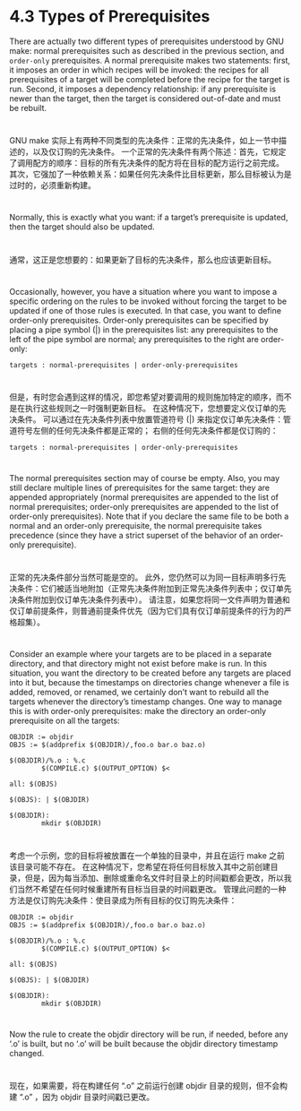 # 4.3 Types of Prerequisites

There are actually two different types of prerequisites understood by GNU make: normal prerequisites such as described in the previous section, and `order-only` prerequisites. A normal prerequisite makes two statements: first, it imposes an order in which recipes will be invoked: the recipes for all prerequisites of a target will be completed before the recipe for the target is run. Second, it imposes a dependency relationship: if any prerequisite is newer than the target, then the target is considered out-of-date and must be rebuilt.

#
GNU make 实际上有两种不同类型的先决条件：正常的先决条件，如上一节中描述的，以及仅订购的先决条件。 一个正常的先决条件有两个陈述：首先，它规定了调用配方的顺序：目标的所有先决条件的配方将在目标的配方运行之前完成。 其次，它强加了一种依赖关系：如果任何先决条件比目标更新，那么目标被认为是过时的，必须重新构建。
#

Normally, this is exactly what you want: if a target’s prerequisite is updated, then the target should also be updated.

#
通常，这正是您想要的：如果更新了目标的先决条件，那么也应该更新目标。
#

Occasionally, however, you have a situation where you want to impose a specific ordering on the rules to be invoked without forcing the target to be updated if one of those rules is executed. In that case, you want to define order-only prerequisites. Order-only prerequisites can be specified by placing a pipe symbol (|) in the prerequisites list: any prerequisites to the left of the pipe symbol are normal; any prerequisites to the right are order-only:
```
targets : normal-prerequisites | order-only-prerequisites
```

#
但是，有时您会遇到这样的情况，即您希望对要调用的规则施加特定的顺序，而不是在执行这些规则之一时强制更新目标。 在这种情况下，您想要定义仅订单的先决条件。 可以通过在先决条件列表中放置管道符号 (|) 来指定仅订单先决条件：管道符号左侧的任何先决条件都是正常的； 右侧的任何先决条件都是仅订购的：
```
targets : normal-prerequisites | order-only-prerequisites
```
#

The normal prerequisites section may of course be empty. Also, you may still declare multiple lines of prerequisites for the same target: they are appended appropriately (normal prerequisites are appended to the list of normal prerequisites; order-only prerequisites are appended to the list of order-only prerequisites). Note that if you declare the same file to be both a normal and an order-only prerequisite, the normal prerequisite takes precedence (since they have a strict superset of the behavior of an order-only prerequisite).

#
正常的先决条件部分当然可能是空的。 此外，您仍然可以为同一目标声明多行先决条件：它们被适当地附加（正常先决条件附加到正常先决条件列表中；仅订单先决条件附加到仅订单先决条件列表中）。 请注意，如果您将同一文件声明为普通和仅订单前提条件，则普通前提条件优先（因为它们具有仅订单前提条件的行为的严格超集）。
#

Consider an example where your targets are to be placed in a separate directory, and that directory might not exist before make is run. In this situation, you want the directory to be created before any targets are placed into it but, because the timestamps on directories change whenever a file is added, removed, or renamed, we certainly don’t want to rebuild all the targets whenever the directory’s timestamp changes. One way to manage this is with order-only prerequisites: make the directory an order-only prerequisite on all the targets:
```
OBJDIR := objdir
OBJS := $(addprefix $(OBJDIR)/,foo.o bar.o baz.o)

$(OBJDIR)/%.o : %.c
        $(COMPILE.c) $(OUTPUT_OPTION) $<

all: $(OBJS)

$(OBJS): | $(OBJDIR)

$(OBJDIR):
        mkdir $(OBJDIR)
```
#
考虑一个示例，您的目标将被放置在一个单独的目录中，并且在运行 make 之前该目录可能不存在。 在这种情况下，您希望在将任何目标放入其中之前创建目录，但是，因为每当添加、删除或重命名文件时目录上的时间戳都会更改，所以我们当然不希望在任何时候重建所有目标当目录的时间戳更改。 管理此问题的一种方法是仅订购先决条件：使目录成为所有目标的仅订购先决条件：
```
OBJDIR := objdir
OBJS := $(addprefix $(OBJDIR)/,foo.o bar.o baz.o)

$(OBJDIR)/%.o : %.c
        $(COMPILE.c) $(OUTPUT_OPTION) $<

all: $(OBJS)

$(OBJS): | $(OBJDIR)

$(OBJDIR):
        mkdir $(OBJDIR)
```
#

Now the rule to create the objdir directory will be run, if needed, before any ‘.o’ is built, but no ‘.o’ will be built because the objdir directory timestamp changed.

#
现在，如果需要，将在构建任何 “.o” 之前运行创建 objdir 目录的规则，但不会构建 “.o” ，因为 objdir 目录时间戳已更改。
#
